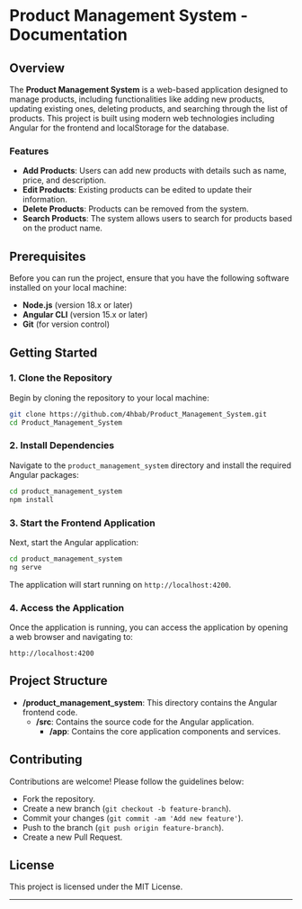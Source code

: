 # Product Management System - Documentation

## Overview

The **Product Management System** is a web-based application designed to manage products, including functionalities like adding new products, updating existing ones, deleting products, and searching through the list of products. This project is built using modern web technologies including Angular for the frontend and localStorage for the database.

### Features

- **Add Products**: Users can add new products with details such as name, price, and description.
- **Edit Products**: Existing products can be edited to update their information.
- **Delete Products**: Products can be removed from the system.
- **Search Products**: The system allows users to search for products based on the product name.

## Prerequisites

Before you can run the project, ensure that you have the following software installed on your local machine:

- **Node.js** (version 18.x or later)
- **Angular CLI** (version 15.x or later)
- **Git** (for version control)

## Getting Started

### 1. Clone the Repository

Begin by cloning the repository to your local machine:

```bash
git clone https://github.com/4hbab/Product_Management_System.git
cd Product_Management_System
```

### 2. Install Dependencies

Navigate to the `product_management_system` directory and install the required Angular packages:

```bash
cd product_management_system
npm install
```

### 3. Start the Frontend Application

Next, start the Angular application:

```bash
cd product_management_system
ng serve
```

The application will start running on `http://localhost:4200`.

### 4. Access the Application

Once the application is running, you can access the application by opening a web browser and navigating to:

```
http://localhost:4200
```

## Project Structure

- **/product_management_system**: This directory contains the Angular frontend code.
  - **/src**: Contains the source code for the Angular application.
    - **/app**: Contains the core application components and services.

## Contributing

Contributions are welcome! Please follow the guidelines below:

- Fork the repository.
- Create a new branch (`git checkout -b feature-branch`).
- Commit your changes (`git commit -am 'Add new feature'`).
- Push to the branch (`git push origin feature-branch`).
- Create a new Pull Request.

## License

This project is licensed under the MIT License.

---
